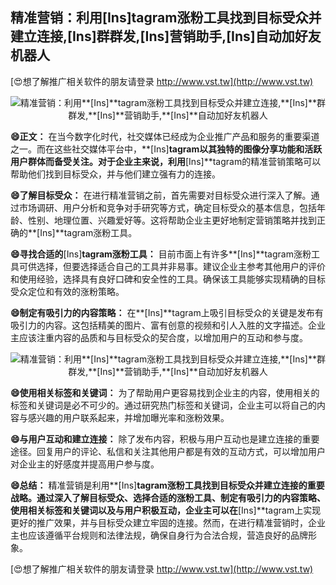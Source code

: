 ## **精准营销：利用**[Ins]**tagram涨粉工具找到目标受众并建立连接,**[Ins]**群群发,**[Ins]**营销助手,**[Ins]**自动加好友机器人**

[😍想了解推广相关软件的朋友请登录 http://www.vst.tw](http://www.vst.tw)

 <center><img src="https://vst.tw/MP4/tuiguang/png/1.png" alt="精准营销：利用**[Ins]**tagram涨粉工具找到目标受众并建立连接,**[Ins]**群群发,**[Ins]**营销助手,**[Ins]**自动加好友机器人"></center>

**😄正文：**
在当今数字化时代，社交媒体已经成为企业推广产品和服务的重要渠道之一。而在这些社交媒体平台中，**[Ins]**tagram以其独特的图像分享功能和活跃用户群体而备受关注。对于企业主来说，利用**[Ins]**tagram的精准营销策略可以帮助他们找到目标受众，并与他们建立强有力的连接。

**😄了解目标受众：**
在进行精准营销之前，首先需要对目标受众进行深入了解。通过市场调研、用户分析和竞争对手研究等方式，确定目标受众的基本信息，包括年龄、性别、地理位置、兴趣爱好等。这将帮助企业主更好地制定营销策略并找到正确的**[Ins]**tagram涨粉工具。

**😄寻找合适的**[Ins]**tagram涨粉工具：**
目前市面上有许多**[Ins]**tagram涨粉工具可供选择，但要选择适合自己的工具并非易事。建议企业主参考其他用户的评价和使用经验，选择具有良好口碑和安全性的工具。确保该工具能够实现精确的目标受众定位和有效的涨粉策略。

**😄制定有吸引力的内容策略：**
在**[Ins]**tagram上吸引目标受众的关键是发布有吸引力的内容。这包括精美的图片、富有创意的视频和引人入胜的文字描述。企业主应该注重内容的品质和与目标受众的契合度，以增加用户的互动和参与度。

 <center><img src="https://vst.tw/MP4/tuiguang/png/7.png" alt="精准营销：利用**[Ins]**tagram涨粉工具找到目标受众并建立连接,**[Ins]**群群发,**[Ins]**营销助手,**[Ins]**自动加好友机器人"></center>

**😄使用相关标签和关键词：**
为了帮助用户更容易找到企业主的内容，使用相关的标签和关键词是必不可少的。通过研究热门标签和关键词，企业主可以将自己的内容与感兴趣的用户联系起来，并增加曝光率和涨粉效果。

**😄与用户互动和建立连接：**
除了发布内容，积极与用户互动也是建立连接的重要途径。回复用户的评论、私信和关注其他用户都是有效的互动方式，可以增加用户对企业主的好感度并提高用户参与度。

**😄总结：**
精准营销是利用**[Ins]**tagram涨粉工具找到目标受众并建立连接的重要战略。通过深入了解目标受众、选择合适的涨粉工具、制定有吸引力的内容策略、使用相关标签和关键词以及与用户积极互动，企业主可以在**[Ins]**tagram上实现更好的推广效果，并与目标受众建立牢固的连接。然而，在进行精准营销时，企业主也应该遵循平台规则和法律法规，确保自身行为合法合规，营造良好的品牌形象。

[😍想了解推广相关软件的朋友请登录 http://www.vst.tw](http://www.vst.tw)



